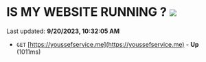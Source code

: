 # IS MY WEBSITE RUNNING ? [![](https://img.shields.io/static/v1?label=Sponsor&message=%E2%9D%A4&logo=GitHub&color=%23fe8e86)](https://github.com/sponsors/<username>)

Last updated: **9/20/2023, 10:32:05 AM**

- `GET` [https://youssefservice.me](https://youssefservice.me) - **Up** (1011ms)
